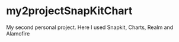 # my2projectSnapKitChart
My second personal project. Here I used Snapkit, Charts, Realm and Alamofire
